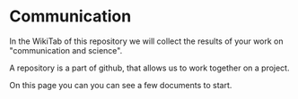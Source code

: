 # Communication

In the WikiTab of this repository we will collect the results of your work on "communication and science".

A repository is a part of github, that allows us to work together on a project.

On this page you can you can see a few documents to start.
